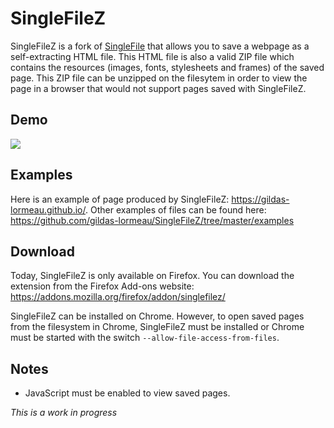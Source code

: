 # SingleFileZ
SingleFileZ is a fork of [SingleFile](https://addons.mozilla.org/en-US/firefox/addon/single-file) that allows you to save a webpage as a self-extracting HTML file. This HTML file is also a valid ZIP file which contains the resources (images, fonts, stylesheets and frames) of the saved page. This ZIP file can be unzipped on the filesytem in order to view the page in a browser that would not support pages saved with SingleFileZ.

## Demo
![](demo/demo-sfz.gif)

## Examples
Here is an example of page produced by SingleFileZ: https://gildas-lormeau.github.io/. Other examples of files can be found here: https://github.com/gildas-lormeau/SingleFileZ/tree/master/examples

## Download
Today, SingleFileZ is only available on Firefox. You can download the extension from the Firefox Add-ons website: https://addons.mozilla.org/firefox/addon/singlefilez/

SingleFileZ can be installed on Chrome. However, to open saved pages from the filesystem in Chrome, SingleFileZ must be installed or Chrome must be started with the switch `--allow-file-access-from-files`.

## Notes
 - JavaScript must be enabled to view saved pages.

*This is a work in progress*
